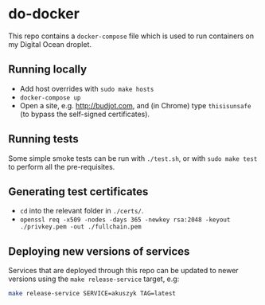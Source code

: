 # do-docker
This repo contains a `docker-compose` file which is used to run containers on my Digital Ocean droplet.

## Running locally
* Add host overrides with `sudo make hosts`
* `docker-compose up`
* Open a site, e.g. http://budjot.com, and (in Chrome) type `thisisunsafe` (to bypass the self-signed certificates). 

## Running tests
Some simple smoke tests can be run with `./test.sh`, or with `sudo make test` to perform all the pre-requisites.

## Generating test certificates
* `cd` into the relevant folder in `./certs/`.
* `openssl req -x509 -nodes -days 365 -newkey rsa:2048 -keyout ./privkey.pem -out ./fullchain.pem`

## Deploying new versions of services
Services that are deployed through this repo can be updated to newer versions using the `make release-service` target, e.g:

```sh
make release-service SERVICE=akuszyk TAG=latest
```
